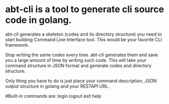 # abt-cli is a tool to generate cli source code in golang.
abt-cli generates a skeleton (codes and its directory structure) you need to start building Command Line Interface tool.
This would be your favorite CLI framework.

Stop writing the same codes every time. abt-cli generates them and save you a large amount of time by writing such code.
This will take your command structure in JSON format and generate codes and directory structure.

Only thing you have to do is just place your command description, JSON output structure in golang and your RESTAPI URL.

#Built-in commands are:
login 
logout 
exit 
help 
